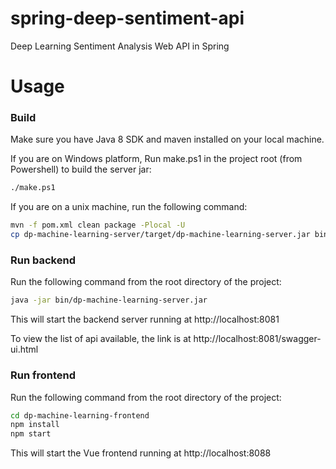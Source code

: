 # spring-deep-sentiment-api

Deep Learning Sentiment Analysis Web API in Spring

# Usage

### Build

Make sure you have Java 8 SDK and maven installed on your local machine. 

If you are on Windows platform, Run make.ps1 in the project root (from Powershell) to build the server jar:

```bash
./make.ps1
```

If you are on a unix machine, run the following command:

```bash
mvn -f pom.xml clean package -Plocal -U
cp dp-machine-learning-server/target/dp-machine-learning-server.jar bin/dp-machine-learning-server.jar 
```

### Run backend

Run the following command from the root directory of the project:

```bash
java -jar bin/dp-machine-learning-server.jar
```

This will start the backend server running at http://localhost:8081

To view the list of api available, the link is at http://localhost:8081/swagger-ui.html

### Run frontend

Run the following command from the root directory of the project:

```bash
cd dp-machine-learning-frontend
npm install
npm start
``` 

This will start the Vue frontend running at http://localhost:8088
